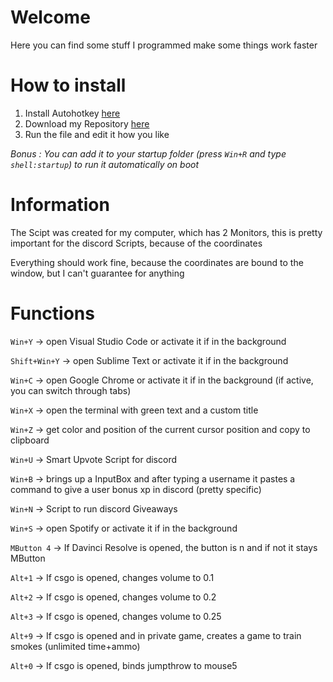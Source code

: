 # Welcome
Here you can find some stuff I programmed make some things work faster

# How to install
1. Install Autohotkey [here](https://www.autohotkey.com/)
2. Download my Repository [here](https://minhaskamal.github.io/DownGit/#/home?url=https://github.com/MaxiAmZocken/My-Stuff)
3. Run the file and edit it how you like

*Bonus : You can add it to your startup folder (press `Win+R` and type `shell:startup`) to run it automatically on boot*

# Information

The Scipt was created for my computer, which has 2 Monitors, this is pretty important for the discord Scripts, because of the coordinates

Everything should work fine, because the coordinates are bound to the window, but I can't guarantee for anything

# Functions
`Win+Y` -> open Visual Studio Code or activate it if in the background

`Shift+Win+Y` -> open Sublime Text or activate it if in the background

`Win+C` -> open Google Chrome or activate it if in the background (if active, you can switch through tabs)

`Win+X` -> open the terminal with green text and a custom title

`Win+Z` -> get color and position of the current cursor position and copy to clipboard

`Win+U` -> Smart Upvote Script for discord

`Win+B` -> brings up a InputBox and after typing a username it pastes a command to give a user bonus xp in discord (pretty specific)

`Win+N` -> Script to run discord Giveaways

`Win+S` -> open Spotify or activate it if in the background

`MButton 4` -> If Davinci Resolve is opened, the button is n and if not it stays MButton 

`Alt+1` -> If csgo is opened, changes volume to 0.1

`Alt+2` -> If csgo is opened, changes volume to 0.2

`Alt+3` -> If csgo is opened, changes volume to 0.25

`Alt+9` -> If csgo is opened and in private game, creates a game to train smokes (unlimited time+ammo)

`Alt+0` -> If csgo is opened, binds jumpthrow to mouse5